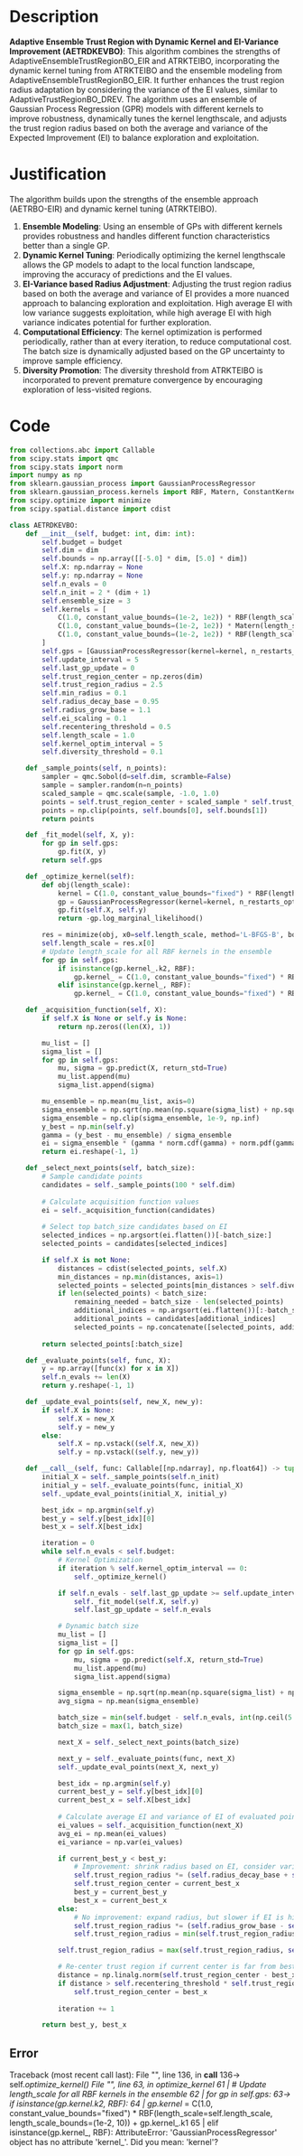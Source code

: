 # Description
**Adaptive Ensemble Trust Region with Dynamic Kernel and EI-Variance Improvement (AETRDKEVBO)**: This algorithm combines the strengths of AdaptiveEnsembleTrustRegionBO_EIR and ATRKTEIBO, incorporating the dynamic kernel tuning from ATRKTEIBO and the ensemble modeling from AdaptiveEnsembleTrustRegionBO_EIR. It further enhances the trust region radius adaptation by considering the variance of the EI values, similar to AdaptiveTrustRegionBO_DREV. The algorithm uses an ensemble of Gaussian Process Regression (GPR) models with different kernels to improve robustness, dynamically tunes the kernel lengthscale, and adjusts the trust region radius based on both the average and variance of the Expected Improvement (EI) to balance exploration and exploitation.

# Justification
The algorithm builds upon the strengths of the ensemble approach (AETRBO-EIR) and dynamic kernel tuning (ATRKTEIBO).
1.  **Ensemble Modeling**: Using an ensemble of GPs with different kernels provides robustness and handles different function characteristics better than a single GP.
2.  **Dynamic Kernel Tuning**: Periodically optimizing the kernel lengthscale allows the GP models to adapt to the local function landscape, improving the accuracy of predictions and the EI values.
3.  **EI-Variance based Radius Adjustment**: Adjusting the trust region radius based on both the average and variance of EI provides a more nuanced approach to balancing exploration and exploitation. High average EI with low variance suggests exploitation, while high average EI with high variance indicates potential for further exploration.
4.  **Computational Efficiency**: The kernel optimization is performed periodically, rather than at every iteration, to reduce computational cost. The batch size is dynamically adjusted based on the GP uncertainty to improve sample efficiency.
5.  **Diversity Promotion**: The diversity threshold from ATRKTEIBO is incorporated to prevent premature convergence by encouraging exploration of less-visited regions.

# Code
```python
from collections.abc import Callable
from scipy.stats import qmc
from scipy.stats import norm
import numpy as np
from sklearn.gaussian_process import GaussianProcessRegressor
from sklearn.gaussian_process.kernels import RBF, Matern, ConstantKernel as C, WhiteKernel
from scipy.optimize import minimize
from scipy.spatial.distance import cdist

class AETRDKEVBO:
    def __init__(self, budget: int, dim: int):
        self.budget = budget
        self.dim = dim
        self.bounds = np.array([[-5.0] * dim, [5.0] * dim])
        self.X: np.ndarray = None
        self.y: np.ndarray = None
        self.n_evals = 0
        self.n_init = 2 * (dim + 1)
        self.ensemble_size = 3
        self.kernels = [
            C(1.0, constant_value_bounds=(1e-2, 1e2)) * RBF(length_scale=1.0, length_scale_bounds=(1e-2, 1e2)),
            C(1.0, constant_value_bounds=(1e-2, 1e2)) * Matern(length_scale=1.0, length_scale_bounds=(1e-2, 1e2), nu=1.5),
            C(1.0, constant_value_bounds=(1e-2, 1e2)) * RBF(length_scale=1.0, length_scale_bounds=(1e-2, 1e2)) + WhiteKernel(noise_level=1e-3, noise_level_bounds=(1e-5, 1e-1))
        ]
        self.gps = [GaussianProcessRegressor(kernel=kernel, n_restarts_optimizer=2, alpha=1e-5) for kernel in self.kernels]
        self.update_interval = 5
        self.last_gp_update = 0
        self.trust_region_center = np.zeros(dim)
        self.trust_region_radius = 2.5
        self.min_radius = 0.1
        self.radius_decay_base = 0.95
        self.radius_grow_base = 1.1
        self.ei_scaling = 0.1
        self.recentering_threshold = 0.5
        self.length_scale = 1.0
        self.kernel_optim_interval = 5
        self.diversity_threshold = 0.1

    def _sample_points(self, n_points):
        sampler = qmc.Sobol(d=self.dim, scramble=False)
        sample = sampler.random(n=n_points)
        scaled_sample = qmc.scale(sample, -1.0, 1.0)
        points = self.trust_region_center + scaled_sample * self.trust_region_radius
        points = np.clip(points, self.bounds[0], self.bounds[1])
        return points

    def _fit_model(self, X, y):
        for gp in self.gps:
            gp.fit(X, y)
        return self.gps

    def _optimize_kernel(self):
        def obj(length_scale):
            kernel = C(1.0, constant_value_bounds="fixed") * RBF(length_scale=length_scale, length_scale_bounds=(1e-2, 10))
            gp = GaussianProcessRegressor(kernel=kernel, n_restarts_optimizer=0, alpha=1e-5)
            gp.fit(self.X, self.y)
            return -gp.log_marginal_likelihood()

        res = minimize(obj, x0=self.length_scale, method='L-BFGS-B', bounds=[(1e-2, 10)])
        self.length_scale = res.x[0]
        # Update length_scale for all RBF kernels in the ensemble
        for gp in self.gps:
            if isinstance(gp.kernel_.k2, RBF):
                gp.kernel_ = C(1.0, constant_value_bounds="fixed") * RBF(length_scale=self.length_scale, length_scale_bounds=(1e-2, 10)) + gp.kernel_.k1
            elif isinstance(gp.kernel_, RBF):
                gp.kernel_ = C(1.0, constant_value_bounds="fixed") * RBF(length_scale=self.length_scale, length_scale_bounds=(1e-2, 10))

    def _acquisition_function(self, X):
        if self.X is None or self.y is None:
            return np.zeros((len(X), 1))

        mu_list = []
        sigma_list = []
        for gp in self.gps:
            mu, sigma = gp.predict(X, return_std=True)
            mu_list.append(mu)
            sigma_list.append(sigma)

        mu_ensemble = np.mean(mu_list, axis=0)
        sigma_ensemble = np.sqrt(np.mean(np.square(sigma_list) + np.square(mu_list), axis=0) - np.square(mu_ensemble))
        sigma_ensemble = np.clip(sigma_ensemble, 1e-9, np.inf)
        y_best = np.min(self.y)
        gamma = (y_best - mu_ensemble) / sigma_ensemble
        ei = sigma_ensemble * (gamma * norm.cdf(gamma) + norm.pdf(gamma))
        return ei.reshape(-1, 1)

    def _select_next_points(self, batch_size):
        # Sample candidate points
        candidates = self._sample_points(100 * self.dim)
        
        # Calculate acquisition function values
        ei = self._acquisition_function(candidates)
        
        # Select top batch_size candidates based on EI
        selected_indices = np.argsort(ei.flatten())[-batch_size:]
        selected_points = candidates[selected_indices]

        if self.X is not None:
            distances = cdist(selected_points, self.X)
            min_distances = np.min(distances, axis=1)
            selected_points = selected_points[min_distances > self.diversity_threshold]
            if len(selected_points) < batch_size:
                remaining_needed = batch_size - len(selected_points)
                additional_indices = np.argsort(ei.flatten())[:-batch_size-1:-1][:remaining_needed]
                additional_points = candidates[additional_indices]
                selected_points = np.concatenate([selected_points, additional_points], axis=0)
        
        return selected_points[:batch_size]

    def _evaluate_points(self, func, X):
        y = np.array([func(x) for x in X])
        self.n_evals += len(X)
        return y.reshape(-1, 1)

    def _update_eval_points(self, new_X, new_y):
        if self.X is None:
            self.X = new_X
            self.y = new_y
        else:
            self.X = np.vstack((self.X, new_X))
            self.y = np.vstack((self.y, new_y))

    def __call__(self, func: Callable[[np.ndarray], np.float64]) -> tuple[np.float64, np.array]:
        initial_X = self._sample_points(self.n_init)
        initial_y = self._evaluate_points(func, initial_X)
        self._update_eval_points(initial_X, initial_y)

        best_idx = np.argmin(self.y)
        best_y = self.y[best_idx][0]
        best_x = self.X[best_idx]

        iteration = 0
        while self.n_evals < self.budget:
            # Kernel Optimization
            if iteration % self.kernel_optim_interval == 0:
                self._optimize_kernel()

            if self.n_evals - self.last_gp_update >= self.update_interval:
                self._fit_model(self.X, self.y)
                self.last_gp_update = self.n_evals

            # Dynamic batch size
            mu_list = []
            sigma_list = []
            for gp in self.gps:
                mu, sigma = gp.predict(self.X, return_std=True)
                mu_list.append(mu)
                sigma_list.append(sigma)

            sigma_ensemble = np.sqrt(np.mean(np.square(sigma_list) + np.square(mu_list), axis=0) - np.square(np.mean(mu_list, axis=0)))
            avg_sigma = np.mean(sigma_ensemble)

            batch_size = min(self.budget - self.n_evals, int(np.ceil(5 * (avg_sigma / np.std(self.bounds))))) if np.std(self.bounds) > 0 else min(self.budget - self.n_evals, 5)
            batch_size = max(1, batch_size)

            next_X = self._select_next_points(batch_size)

            next_y = self._evaluate_points(func, next_X)
            self._update_eval_points(next_X, next_y)

            best_idx = np.argmin(self.y)
            current_best_y = self.y[best_idx][0]
            current_best_x = self.X[best_idx]
            
            # Calculate average EI and variance of EI of evaluated points
            ei_values = self._acquisition_function(next_X)
            avg_ei = np.mean(ei_values)
            ei_variance = np.var(ei_values)

            if current_best_y < best_y:
                # Improvement: shrink radius based on EI, consider variance
                self.trust_region_radius *= (self.radius_decay_base + self.ei_scaling * (avg_ei - ei_variance))
                self.trust_region_center = current_best_x
                best_y = current_best_y
                best_x = current_best_x
            else:
                # No improvement: expand radius, but slower if EI is high, consider variance
                self.trust_region_radius *= (self.radius_grow_base - self.ei_scaling * (avg_ei + ei_variance))
                self.trust_region_radius = min(self.trust_region_radius, 2.5)

            self.trust_region_radius = max(self.trust_region_radius, self.min_radius)

            # Re-center trust region if current center is far from best point
            distance = np.linalg.norm(self.trust_region_center - best_x)
            if distance > self.recentering_threshold * self.trust_region_radius:
                self.trust_region_center = best_x
            
            iteration += 1

        return best_y, best_x
```
## Error
 Traceback (most recent call last):
  File "<AETRDKEVBO>", line 136, in __call__
 136->                 self._optimize_kernel()
  File "<AETRDKEVBO>", line 63, in _optimize_kernel
  61 |         # Update length_scale for all RBF kernels in the ensemble
  62 |         for gp in self.gps:
  63->             if isinstance(gp.kernel_.k2, RBF):
  64 |                 gp.kernel_ = C(1.0, constant_value_bounds="fixed") * RBF(length_scale=self.length_scale, length_scale_bounds=(1e-2, 10)) + gp.kernel_.k1
  65 |             elif isinstance(gp.kernel_, RBF):
AttributeError: 'GaussianProcessRegressor' object has no attribute 'kernel_'. Did you mean: 'kernel'?
